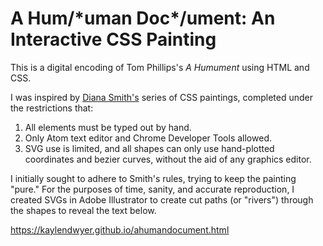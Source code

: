 # A Hum/\*uman Doc\*/ument: An Interactive CSS Painting

This is a digital encoding of Tom Phillips's *A Humument* using HTML and CSS. 

I was inspired by [Diana Smith's](https://diana-adrianne.com/) series of CSS paintings, completed under the restrictions that:  
1. All elements must be typed out by hand.
2. Only Atom text editor and Chrome Developer Tools allowed.
3. SVG use is limited, and all shapes can only use hand-plotted coordinates and bezier curves, without the aid of any graphics editor.

I initially sought to adhere to Smith's rules, trying to keep the painting "pure." For the purposes of time, sanity, and accurate reproduction, I created SVGs in Adobe Illustrator to create cut paths (or "rivers") through the shapes to reveal the text below.

https://kaylendwyer.github.io/ahumandocument.html



